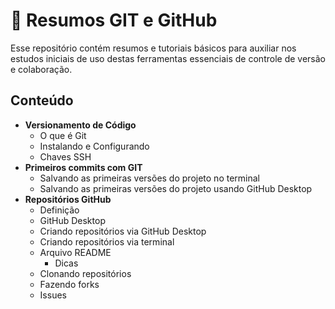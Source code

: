 
# 📑 Resumos GIT e GitHub

Esse repositório contém resumos e tutoriais básicos para auxiliar nos estudos iniciais de uso destas ferramentas essenciais de controle de versão e colaboração.


## Conteúdo
- **Versionamento de Código**
    - O que é Git
    - Instalando e Configurando
    - Chaves SSH
- **Primeiros commits com GIT**
    - Salvando as primeiras versões do projeto no terminal
    - Salvando as primeiras versões do projeto usando GitHub Desktop
- **Repositórios GitHub**
    - Definição
    - GitHub Desktop
    - Criando repositórios via GitHub Desktop
    - Criando repositórios via terminal
    - Arquivo README
        - Dicas
    - Clonando repositórios
    - Fazendo forks
    - Issues
